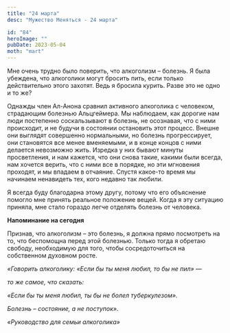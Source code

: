 ```yaml
---
title: "24 марта"
desc: "Мужество Меняться - 24 марта"

id: "84"
heroImage: ""
pubDate: 2023-05-04
moth: "mart"
---
```


Мне очень трудно было поверить, что алкоголизм – болезнь. Я была убеждена, что
алкоголики могут бросить пить, если только действительно этого захотят. Ведь я
бросила курить. Разве это не одно и то же?

Однажды член Ал-Анона сравнил активного алкоголика с человеком, страдающим
болезнью Альцгеймера. Мы наблюдаем, как дорогие нам люди постепенно
соскальзывают в болезнь, не осознавая, что с ними происходит, и не будучи в
состоянии остановить этот процесс. Внешне они выглядят совершенно нормальными,
но болезнь прогрессирует, они становятся все менее вменяемыми, и в конце
концов с ними делается невозможно жить. Изредка у них бывают минуты
просветления, и нам кажется, что они снова такие, какими были всегда, нам
хочется верить, что с ними все в порядке, но эти мгновения проходят, и мы
впадаем в отчаяние. Спустя какое-то время мы начинаем ненавидеть тех, кого
недавно так любили.

Я всегда буду благодарна этому другу, потому что его объяснение помогло мне
принять реальное положение вещей. Когда я эту ситуацию приняла, мне стало
гораздо легче отделять болезнь от человека.

**Напоминание на сегодня**

Признав, что алкоголизм – это болезнь, я должна прямо посмотреть на то, что
беспомощна перед этой болезнью. Только тогда я обретаю свободу, необходимую
для того, чтобы сосредоточиться на собственном духовном росте.

_«Говорить алкоголику: «Если бы ты меня любил, то бы не пил» —_

_то же самое, что сказать:_

_«Если бы ты меня любил, ты бы не болел туберкулезом»._

_Болезнь – состояние, а не поступок»._

_«Руководство для семьи алкоголика»_
